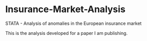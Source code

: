 # Insurance-Market-Analysis
STATA - Analysis of anomalies in the European insurance market

This is the analysis developed for a paper I am publishing.
